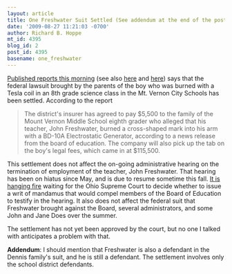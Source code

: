 ```yaml
---
layout: article
title: One Freshwater Suit Settled (See addendum at the end of the post)
date: '2009-08-27 11:21:03 -0700'
author: Richard B. Hoppe
mt_id: 4395
blog_id: 2
post_id: 4395
basename: one_freshwater
---
```

[Published reports this morning](http://www.knoxpages.com/?NewsID=7415&amp;CatID=1) (see also [here](http://www.mountvernonnews.com/local/09/08/27/school-board-resolves-federal-lawsuit) and [here](http://www.columbusdispatch.com/live/content/local_news/stories/2009/08/27/freshwater.html?sid=101)) says that the federal lawsuit brought by the parents of the boy who was burned with a Tesla coil in an 8th grade science class in the Mt. Vernon City Schools has been settled.  According to the report

> The district's insurer has agreed to pay $5,500 to the family of the Mount Vernon Middle School eighth grader who alleged that his teacher, John Freshwater, burned a cross-shaped mark into his arm with a BD-10A Electrostatic Generator, according to a news release from the board of education. The company will also pick up the tab on the boy's legal fees, which came in at $115,500.

This settlement does not affect the on-going administrative hearing on the termination of employment of the teacher, John Freshwater.  That hearing has been on hiatus since May, and is due to resume sometime this fall.  [It is hanging fire](http://pandasthumb.org/archives/2009/08/freshwater-mand.html) waiting for the Ohio Supreme Court to decide whether to issue a writ of mandamus that would compel members of the Board of Education to testify in the hearing.  It also does not affect the federal suit that Freshwater brought against the Board, several administrators, and some John and Jane Does over the summer.

The settlement has not yet been approved by the court, but no one I talked with anticipates a problem with that.

**Addendum**:  I should mention that Freshwater is also a defendant in the Dennis family's suit, and he is still a defendant.  The settlement involves only the school district defendants.

